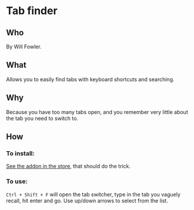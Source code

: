 # Tab finder

## Who
By Will Fowler.

## What
Allows you to easily find tabs with keyboard shortcuts and searching.

## Why
Because you have too many tabs open, and you remember very little about the tab you need to switch to.

## How
### To install:
[See the addon in the store](https://addons.mozilla.org/en-US/firefox/addon/super-tab-finder/), that should do the trick.
### To use:
`Ctrl + Shift + F` will open the tab switcher, type in the tab you vaguely recall, hit enter and go. Use up/down arrows to select from the list.
